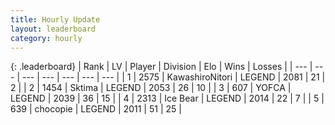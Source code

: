 ```yaml
---
title: Hourly Update
layout: leaderboard
category: hourly
---
```


{: .leaderboard}
| Rank | LV | Player | Division | Elo | Wins | Losses |
| --- | --- | --- | --- | --- | --- | --- |
| <span data-change="0">1</span> | 2575 | <span title="ID: 164871">KawashiroNitori</span> | LEGEND | <span data-change="4">2081</span> | <span data-change="1">21</span> | <span data-change="0">2</span> |
| <span data-change="0">2</span> | 1454 | <span title="ID: 353063">Sktima</span> | LEGEND | <span data-change="10">2053</span> | <span data-change="4">26</span> | <span data-change="1">10</span> |
| <span data-change="0">3</span> | 607 | <span title="ID: 650820">YOFCA</span> | LEGEND | <span data-change="0">2039</span> | <span data-change="0">36</span> | <span data-change="0">15</span> |
| <span data-change="0">4</span> | 2313 | <span title="ID: 417840">Ice Bear</span> | LEGEND | <span data-change="0">2014</span> | <span data-change="0">22</span> | <span data-change="0">7</span> |
| <span data-change="8">5</span> | 639 | <span title="ID: 495743">chocopie</span> | LEGEND | <span data-change="36">2011</span> | <span data-change="5">51</span> | <span data-change="1">25</span> |
